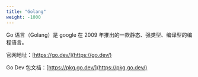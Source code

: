 ```yaml
---
title: "Golang"
weight: -1000
---
```


Go 语言（Golang）是 google 在 2009 年推出的一款静态、强类型、编译型的编程语言。

官网地址：[https://go.dev/](https://go.dev/)

Go Dev 包文档：[https://pkg.go.dev/](https://pkg.go.dev/)

<!--more-->

